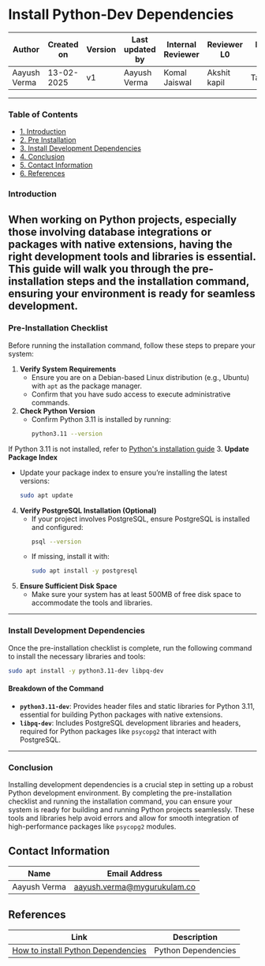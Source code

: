 #  Install Python-Dev Dependencies
| **Author** | **Created on** | **Version** | **Last updated by**|**Internal Reviewer** |**Reviewer L0** |**Reviewer L1** |**Reviewer L2** |
|------------|---------------------------|-------------|---------------------|-------------|-------------|-------------|-------------|
| Aayush Verma|   13-02-2025             | v1          | Aayush Verma        |  Komal Jaiswal | Akshit kapil | Taranddeep | Abhishek  Dubey|
---
### **Table of Contents**
  - [1. Introduction](#introduction)
  - [2. Pre Installation](#pre-installation-checklist)
  - [3. Install Development Dependencies](#install-development-dependencies)
  - [4. Conclusion](#conclusion)
  - [5. Contact Information](#contact-information)
  - [6. References](#references)
### **Introduction**
When working on Python projects, especially those involving database integrations or packages with native extensions, having the right development tools and libraries is essential. This guide will walk you through the pre-installation steps and the installation command, ensuring your environment is ready for seamless development.
---
### **Pre-Installation Checklist**
Before running the installation command, follow these steps to prepare your system:
1. **Verify System Requirements**  
   - Ensure you are on a Debian-based Linux distribution (e.g., Ubuntu) with `apt` as the package manager.  
   - Confirm that you have sudo access to execute administrative commands.
2. **Check Python Version**  
   - Confirm Python 3.11 is installed by running:  
     ```bash
     python3.11 --version
     ```
 If Python 3.11 is not installed, refer to [Python's installation guide](https://github.com/snaatak-Zero-Downtime-Crew/Documentation/blob/Aayush-SCRUM-2/Common/Software/Python/Installation/README.md#how-to-install-python-using-deadsnakes-ppa-ubuntu-only)
3. **Update Package Index**  
   - Update your package index to ensure you’re installing the latest versions:  
     ```bash
     sudo apt update
     ```
4. **Verify PostgreSQL Installation (Optional)**  
   - If your project involves PostgreSQL, ensure PostgreSQL is installed and configured:  
     ```bash
     psql --version
     ```  
   - If missing, install it with:  
     ```bash
     sudo apt install -y postgresql
     ```
6. **Ensure Sufficient Disk Space**  
   - Make sure your system has at least 500MB of free disk space to accommodate the tools and libraries.
---
### **Install Development Dependencies**
Once the pre-installation checklist is complete, run the following command to install the necessary libraries and tools:
```bash
sudo apt install -y python3.11-dev libpq-dev 
```
#### **Breakdown of the Command**
- **`python3.11-dev`**: Provides header files and static libraries for Python 3.11, essential for building Python packages with native extensions.  
- **`libpq-dev`**: Includes PostgreSQL development libraries and headers, required for Python packages like `psycopg2` that interact with PostgreSQL.  
---
### **Conclusion**
Installing development dependencies is a crucial step in setting up a robust Python development environment. By completing the pre-installation checklist and running the installation command, you can ensure your system is ready for building and running Python projects seamlessly. These tools and libraries help avoid errors and allow for smooth integration of high-performance packages like `psycopg2` modules.  
## Contact Information
| **Name**        | **Email Address**             |
|-----------------|------------------------------|
| Aayush Verma    | <aayush.verma@mygurukulam.co>  |
## References
| **Link**                                                                                                                     | **Description**                   |
|---------------------------------------------------------------------------------------------------------------|--------------------------------------------------|
| [How to install Python Dependencies](https://medium.com/django-unleashed/fixing-psycopg2-installation-errors-on-ubuntu-and-mac-a-simple-guide-277a777b3c50) | Python Dependencies  |
